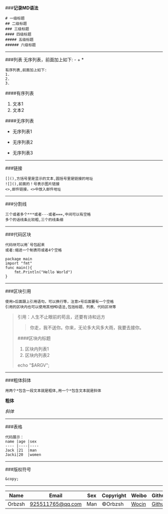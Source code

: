 ###**记录MD语法**

```
# 一级标题
## 二级标题
### 三级标题
#### 四级标题
##### 五级标题
###### 六级标题
```
------------------------------------
###列表
	无序列表，前面加上如下:
	-
	+
	*

	有序列表,前面加上如下:
	1.
	2.
	3.
####有序列表
1.	文本1
2.	文本2

####无序列表
*	无序列表1
-	无序列表2
+	无序列表3

------------------------------------
###链接
```
[](),方括号里是显示的文本,圆括号里是链接的地址
![](),前面的！号表示图片链接
<>,邮件链接，<>中放入邮件地址
```
------------------------------------
###分割线

	三个或者多个***或者---或者===,中间可以有空格
	多个的话线条比较粗,三个的线条细
------------------------------------
###代码区块
```
代码块可以用`号包起来
或者:缩进一个制表符或者4个空格
```

	package main
	import "fmt"
	func main(){
		fmt.Println("Hello World")
	}
------------------------------------
###区块引用
```
使用>后面跟上引用语句，可以换行等，注意>号后面要有一个空格
引用的区块内也可以使用其他MD语法,包括标题、列表、代码区块等
```
> 引用：人生不止眼前的苟且，还要有诗和远方
>
>> 你走，我不送你。你来，无论多大风多大雨，我要去接你。
>>
> ####区块内标题
> 1.	区块内列表1
> 2.	区块内列表2
>
> echo "$ARGV";

------------------------------------
###粗体斜体
```
用两个*包含一段文本就是粗体,用一个*包含文本就是斜体
```
**粗体**

*斜体*

------------------------------------
###表格
```
代码展示：
name |age |sex
---- |----|----
Jack |21  |man
Jacki|20  |women
```
------------------------------------
###版权符号
```
&copy;
```
------------------------------------
|Name  |Email             |Sex         |Copyright   |Weibo 					  		  |Github                              |
|------|------------------|------------|------------|---------------------------------|------------------------------------|
|Orbzsh|<925511765@qq.com>|Man         |&copy;Orbzsh|[Wocin](http://weibo.com/kong110)|[Github](https://github.com/orbzsh) |
